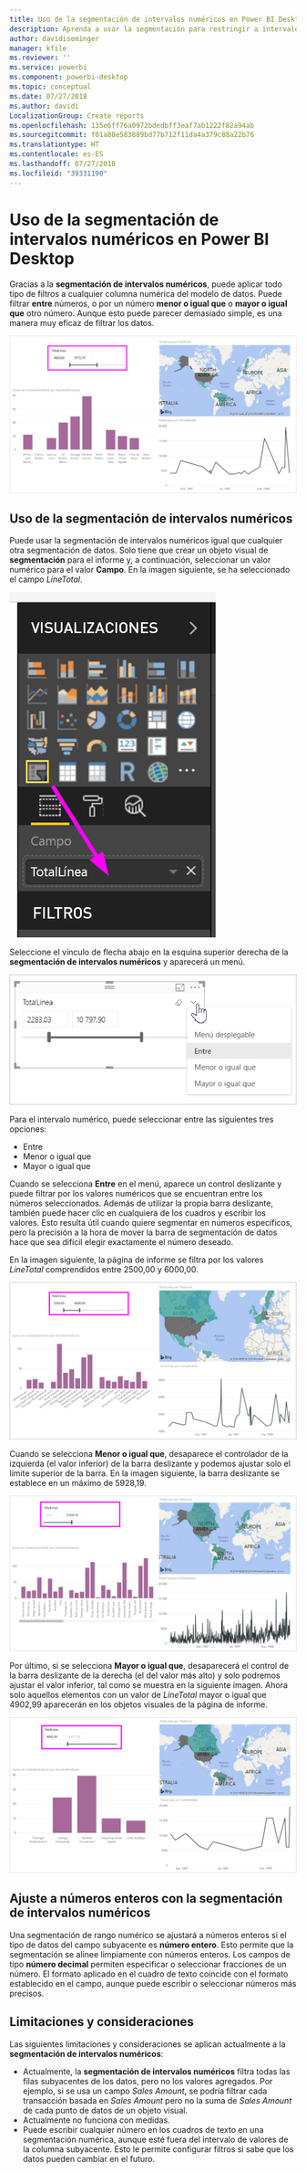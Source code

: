 ```yaml
---
title: Uso de la segmentación de intervalos numéricos en Power BI Desktop
description: Aprenda a usar la segmentación para restringir a intervalos numéricos en Power BI Desktop
author: davidiseminger
manager: kfile
ms.reviewer: ''
ms.service: powerbi
ms.component: powerbi-desktop
ms.topic: conceptual
ms.date: 07/27/2018
ms.author: davidi
LocalizationGroup: Create reports
ms.openlocfilehash: 135e6ff76a0972bdedbff3eaf7ab1222f82a94ab
ms.sourcegitcommit: f01a88e583889bd77b712f11da4a379c88a22b76
ms.translationtype: HT
ms.contentlocale: es-ES
ms.lasthandoff: 07/27/2018
ms.locfileid: "39331190"
---
```

# <a name="use-the-numeric-range-slicer-in-power-bi-desktop"></a>Uso de la segmentación de intervalos numéricos en Power BI Desktop
Gracias a la **segmentación de intervalos numéricos**, puede aplicar todo tipo de filtros a cualquier columna numérica del modelo de datos. Puede filtrar **entre** números, o por un número **menor o igual que** o **mayor o igual que** otro número. Aunque esto puede parecer demasiado simple, es una manera muy eficaz de filtrar los datos.

![Objeto visual con segmentación de intervalos numéricos](media/desktop-slicer-numeric-range/desktop-slicer-numeric-range-0.png)

## <a name="using-the-numeric-range-slicer"></a>Uso de la segmentación de intervalos numéricos
Puede usar la segmentación de intervalos numéricos igual que cualquier otra segmentación de datos. Solo tiene que crear un objeto visual de **segmentación** para el informe y, a continuación, seleccionar un valor numérico para el valor **Campo**. En la imagen siguiente, se ha seleccionado el campo *LineTotal*.

![Crear una segmentación de intervalos numéricos](media/desktop-slicer-numeric-range/desktop-slicer-numeric-range-1-create.png)

Seleccione el vínculo de flecha abajo en la esquina superior derecha de la **segmentación de intervalos numéricos** y aparecerá un menú.

![Menú de segmentación de intervalos numéricos](media/desktop-slicer-numeric-range/desktop-slicer-numeric-range-2-between.png)

Para el intervalo numérico, puede seleccionar entre las siguientes tres opciones:

* Entre
* Menor o igual que
* Mayor o igual que

Cuando se selecciona **Entre** en el menú, aparece un control deslizante y puede filtrar por los valores numéricos que se encuentran entre los números seleccionados. Además de utilizar la propia barra deslizante, también puede hacer clic en cualquiera de los cuadros y escribir los valores. Esto resulta útil cuando quiere segmentar en números específicos, pero la precisión a la hora de mover la barra de segmentación de datos hace que sea difícil elegir exactamente el número deseado.

En la imagen siguiente, la página de informe se filtra por los valores *LineTotal* comprendidos entre 2500,00 y 6000,00.

![Segmentación de intervalos numéricos con la opción Entre](media/desktop-slicer-numeric-range/desktop-slicer-numeric-range-3-between-range.png)

Cuando se selecciona **Menor o igual que**, desaparece el controlador de la izquierda (el valor inferior) de la barra deslizante y podemos ajustar solo el límite superior de la barra. En la imagen siguiente, la barra deslizante se establece en un máximo de 5928,19.

![Segmentación de intervalos numéricos con la opción Menor que](media/desktop-slicer-numeric-range/desktop-slicer-numeric-range-4-less-than.png)

Por último, si se selecciona **Mayor o igual que**, desaparecerá el control de la barra deslizante de la derecha (el del valor más alto) y solo podremos ajustar el valor inferior, tal como se muestra en la siguiente imagen. Ahora solo aquellos elementos con un valor de *LineTotal* mayor o igual que 4902,99 aparecerán en los objetos visuales de la página de informe.

![Segmentación de intervalos numéricos con la opción Mayor que](media/desktop-slicer-numeric-range/desktop-slicer-numeric-range-5-greater-than.png)

## <a name="snap-to-whole-numbers-with-the-numeric-range-slicer"></a>Ajuste a números enteros con la segmentación de intervalos numéricos

Una segmentación de rango numérico se ajustará a números enteros si el tipo de datos del campo subyacente es **número entero**. Esto permite que la segmentación se alinee limpiamente con números enteros. Los campos de tipo **número decimal** permiten especificar o seleccionar fracciones de un número. El formato aplicado en el cuadro de texto coincide con el formato establecido en el campo, aunque puede escribir o seleccionar números más precisos.


## <a name="limitations-and-considerations"></a>Limitaciones y consideraciones
Las siguientes limitaciones y consideraciones se aplican actualmente a la **segmentación de intervalos numéricos**:

* Actualmente, la **segmentación de intervalos numéricos** filtra todas las filas subyacentes de los datos, pero no los valores agregados. Por ejemplo, si se usa un campo *Sales Amount*, se podría filtrar cada transacción basada en *Sales Amount* pero no la suma de *Sales Amount* de cada punto de datos de un objeto visual.
* Actualmente no funciona con medidas.
* Puede escribir cualquier número en los cuadros de texto en una segmentación numérica, aunque esté fuera del intervalo de valores de la columna subyacente. Esto le permite configurar filtros si sabe que los datos pueden cambiar en el futuro.
